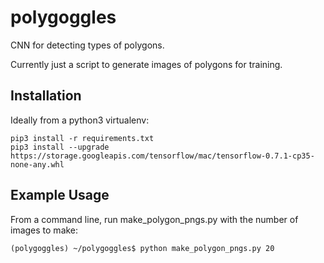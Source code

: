 # polygoggles
CNN for detecting types of polygons.

Currently just a script to generate images of polygons for training.

## Installation

Ideally from a python3 virtualenv:

```
pip3 install -r requirements.txt
pip3 install --upgrade https://storage.googleapis.com/tensorflow/mac/tensorflow-0.7.1-cp35-none-any.whl
```

## Example Usage

From a command line, run make_polygon_pngs.py with the number of
images to make:
```
(polygoggles) ~/polygoggles$ python make_polygon_pngs.py 20
```
